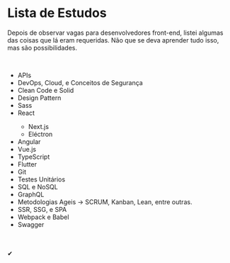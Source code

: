 # Lista de Estudos
Depois de observar vagas para desenvolvedores front-end, listei algumas das coisas que lá eram requeridas. Não que se deva aprender tudo isso, mas são possibilidades.

<br>
<ul>
  <li> APIs </li>
  <li> DevOps, Cloud, e Conceitos de Segurança </li>
  <li> Clean Code e Solid </li>
  <li> Design Pattern </li>
  <li> Sass
  <li> React </li>
    <ul> 
      <li> Next.js </li>
      <li> Eléctron </li>
    </ul>
  <li> Angular </li>
  <li> Vue.js </li>
  <li> TypeScript </li>
  <li> Flutter </li>
  <li> Git </li>
  <li> Testes Unitários </li>
  <li> SQL e NoSQL </li>
  <li> GraphQL </li>
  <li> Metodologias Ageis -> SCRUM, Kanban, Lean, entre outras. </li> 
  <li> SSR, SSG, e SPA </li>
  <li> Webpack e Babel </li>
  <li> Swagger </li>
</ul>

<br><br>
✔
